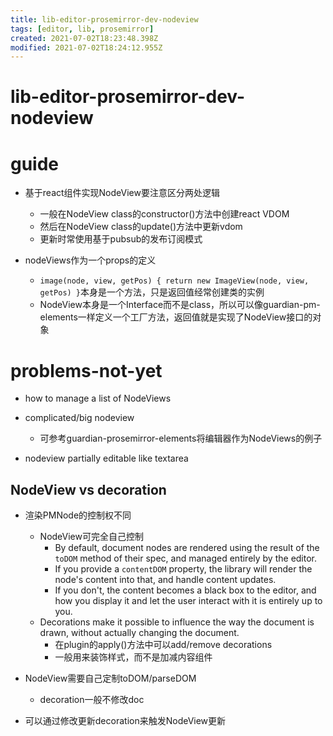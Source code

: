 ```yaml
---
title: lib-editor-prosemirror-dev-nodeview
tags: [editor, lib, prosemirror]
created: 2021-07-02T18:23:48.398Z
modified: 2021-07-02T18:24:12.955Z
---
```


# lib-editor-prosemirror-dev-nodeview

# guide

- 基于react组件实现NodeView要注意区分两处逻辑
  - 一般在NodeView class的constructor()方法中创建react VDOM
  - 然后在NodeView class的update()方法中更新vdom
  - 更新时常使用基于pubsub的发布订阅模式

- nodeViews作为一个props的定义
  - `image(node, view, getPos) { return new ImageView(node, view, getPos) }`本身是一个方法，只是返回值经常创建类的实例
  - NodeView本身是一个Interface而不是class，所以可以像guardian-pm-elements一样定义一个工厂方法，返回值就是实现了NodeView接口的对象
# problems-not-yet
- how to manage a list of NodeViews

- complicated/big nodeview
  - 可参考guardian-prosemirror-elements将编辑器作为NodeViews的例子

- nodeview partially editable like textarea

## NodeView vs decoration

- 渲染PMNode的控制权不同
  - NodeView可完全自己控制
    - By default, document nodes are rendered using the result of the `toDOM` method of their spec, and managed entirely by the editor.
    - If you provide a `contentDOM` property, the library will render the node's content into that, and handle content updates. 
    - If you don't, the content becomes a black box to the editor, and how you display it and let the user interact with it is entirely up to you.
  - Decorations make it possible to influence the way the document is drawn, without actually changing the document.
    - 在plugin的apply()方法中可以add/remove decorations
    - 一般用来装饰样式，而不是加减内容组件

- NodeView需要自己定制toDOM/parseDOM
  - decoration一般不修改doc

- 可以通过修改更新decoration来触发NodeView更新
